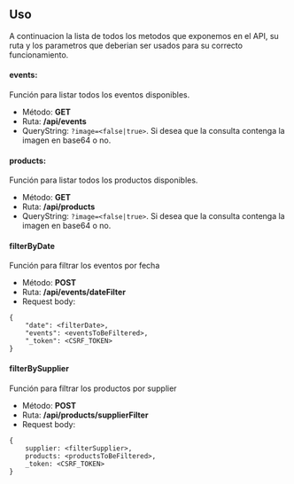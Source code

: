 ## Uso
A continuacion la lista de todos los metodos que exponemos en el API, su ruta y los parametros que deberian ser usados para su correcto funcionamiento.

#### events:
Función para listar todos los eventos disponibles.
- Método: **GET**
- Ruta: **/api/events**
- QueryString: `?image=<false|true>`. Si desea que la consulta contenga la imagen en base64 o no.

#### products:
Función para listar todos los productos disponibles.
- Método: **GET**
- Ruta: **/api/products**
- QueryString: `?image=<false|true>`. Si desea que la consulta contenga la imagen en base64 o no.

#### filterByDate
Función para filtrar los eventos por fecha
- Método: **POST**
- Ruta: **/api/events/dateFilter**
- Request body:
```
{
    "date": <filterDate>,
    "events": <eventsToBeFiltered>, 
    "_token": <CSRF_TOKEN>
}
```

#### filterBySupplier
Función para filtrar los productos por supplier
- Método: **POST**
- Ruta: **/api/products/supplierFilter**
- Request body:
```
{
    supplier: <filterSupplier>, 
    products: <productsToBeFiltered>,
    _token: <CSRF_TOKEN>
}
```